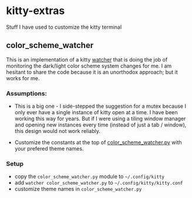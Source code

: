 # kitty-extras
Stuff I have used to customize the kitty terminal


## color_scheme_watcher

This is an implementation of a kitty [watcher](https://sw.kovidgoyal.net/kitty/launch/#watchers) that is doing the job of monitoring the dark/light color scheme system changes for me. I am hesitant to share the code because it is an unorthodox approach; but it works for me.

### Assumptions:

- This is a big one - I side-stepped the suggestion for a mutex because I only ever have a single instance of kitty open at a time. I have been working this way for years. But if I were using a tiling window manager and opening new instances every time (instead of just a tab / window), this design would not work reliably.

- Customize the constants at the top of [color_scheme_watcher.py](./color_scheme_watcher/color_scheme_watcher.py) with your prefered theme names.

### Setup

- copy the `color_scheme_watcher.py` module to `~/.config/kitty`
- add `watcher color_scheme_watcher.py` to `~/.config/kitty/kitty.conf`
- customize theme names in `color_scheme_watcher.py`
